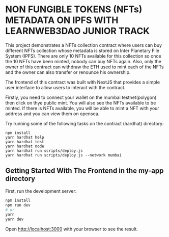 # NON FUNGIBLE TOKENS (NFTs) METADATA ON IPFS WITH LEARNWEB3DAO JUNIOR TRACK

This project demonstrates a NFTs collection contract where users can buy different NFTs collection whose metadata is stored on Inter Planetary File System (IPFS). There are only 10 NFTs available for this collection so once the 10 NFTs have been minted, nobody can buy NFTs again. Also, only the owner of this contract can withdraw the ETH used to mint each of the NFTs and the owner can also transfer or renounce his ownership.

The frontend of this contract was built with NextJS that provides a simple user interface to allow users to interact with the contract.

Firstly, you need to connect your wallet on the mumbai testnet(polygon) then click on thye public mint. You will also see the NFTs available to be minted. If there is NFTs available, you will be able to mint  a NFT with your address and you can view them on opensea.


Try running some of the following tasks on the contract (hardhat) directory:

```shell
npm install
yarn hardhat help
yarn hardhat test
yarn hardhat node
yarn hardhat run scripts/deploy.js
yarn hardhat run scripts/deploy.js --network mumbai
```

## Getting Started With The Frontend in the my-app directory

First, run the development server:

```bash
npm install
npm run dev
# or
yarn 
yarn dev
```

Open [http://localhost:3000](http://localhost:3000) with your browser to see the result.
